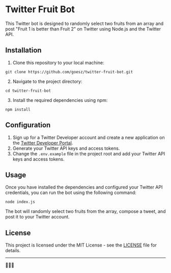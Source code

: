 # Twitter Fruit Bot

This Twitter bot is designed to randomly select two fruits from an array and post "Fruit 1 is better than Fruit 2" on Twitter using Node.js and the Twitter API.

## Installation

1. Clone this repository to your local machine:

```
git clone https://github.com/goesz/twitter-fruit-bot.git
```

2. Navigate to the project directory:

```
cd twitter-fruit-bot
```

3. Install the required dependencies using npm:

```
npm install
```

## Configuration

1. Sign up for a Twitter Developer account and create a new application on the [Twitter Developer Portal](https://developer.twitter.com/en/apps).
2. Generate your Twitter API keys and access tokens.
3. Change the `.env.example` file in the project root and add your Twitter API keys and access tokens.

## Usage

Once you have installed the dependencies and configured your Twitter API credentials, you can run the bot using the following command:

```
node index.js
```

The bot will randomly select two fruits from the array, compose a tweet, and post it to your Twitter account.


## License

This project is licensed under the MIT License - see the [LICENSE](LICENSE) file for details.

---

🍎🍌🍊
